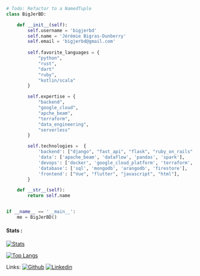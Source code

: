 
```python
# Todo: Refactor to a NamedTuple
class BigJerBD:

    def __init__(self):
        self.username = 'bigjerbd'
        self.name = 'Jérémie Bigras-Dunberry'
        self.email = 'bigjerbd@gmail.com'
        
        self.favorite_languages = {
            "python",
            "rust",
            "dart"               
            "ruby",
            "kotlin/scala"       
        }

        self.expertise = {
            "backend",
            "google_cloud",            
            "apche_beam",
            "terraform",        
            "data_engineering",
            "serverless"
        }

        self.technologies =  {
            'backend': ["django", "fast_api", "flask", "ruby_on_rails", "actix_web"],
            'data': ['apache_beam', 'dataflow', 'pandas', 'spark'],
            'devops': ['docker', 'google_cloud_platform', 'terraform', 'firebase'],
            'database': ['sql', 'mongodb', 'arangodb', 'firestore'],
            'frontend': ["Vue", "flutter", "javascript", "html"],
        }

    def __str__(self):
        return self.name


if __name__ == '__main__':
    me = BigJerBD()
```

#### Stats : 

[![Stats](https://github-readme-stats.vercel.app/api?username=bigjerbd&theme=tokyonight&count_private=true&hide=contribs&show_icons=true)](https://github.com/anuraghazra/github-readme-stats)

[![Top Langs](https://github-readme-stats.vercel.app/api/top-langs/?username=bigjerbd&theme=tokyonight&hide=jupyter%20notebook&count_private=true&langs_count=8&layout=compact)](https://github.com/bigjerbd/github-readme-stats)

Links:
[![Github](https://img.shields.io/badge/-Github-000?style=flat&logo=Github&logoColor=white)](https://github.com/bigjerbd)
[![Linkedin](https://img.shields.io/badge/-LinkedIn-blue?style=flat&logo=Linkedin&logoColor=white)](https://www.linkedin.com/in/jeremie-bigras-dunberry-228b40128/)




<!--
**BigJerBD/BigJerBD** is a ✨ _special_ ✨ repository because its `README.md` (this file) appears on your GitHub profile.

Here are some ideas to get you started:

- 🔭 I’m currently working on ...
- 🌱 I’m currently learning ...
- 👯 I’m looking to collaborate on ...
- 🤔 I’m looking for help with ...
- 💬 Ask me about ...
- 📫 How to reach me: ...
- 😄 Pronouns: ...
- ⚡ Fun fact: ...
-->
